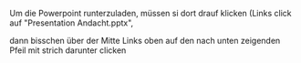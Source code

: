 Um die Powerpoint runterzuladen, müssen si dort drauf klicken (Links click auf "Presentation Andacht.pptx",

dann bisschen über der Mitte Links oben auf den nach unten zeigenden Pfeil mit strich darunter clicken

